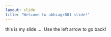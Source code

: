 ```yaml
---
layout: slide
title: "Welcome to abhiagr001 slide!"
---
```


this is my slide ....
Use the left arrow to go back!
